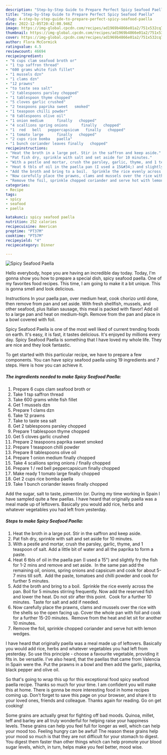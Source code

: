 ```yaml
---
description: "Step-by-Step Guide to Prepare Perfect Spicy Seafood Paella"
title: "Step-by-Step Guide to Prepare Perfect Spicy Seafood Paella"
slug: 4-step-by-step-guide-to-prepare-perfect-spicy-seafood-paella
date: 2022-12-05T20:42:08.946Z
image: https://img-global.cpcdn.com/recipes/ad1969b4866e01a2/751x532cq70/spicy-seafood-paella-recipe-main-photo.jpg
thumbnail: https://img-global.cpcdn.com/recipes/ad1969b4866e01a2/751x532cq70/spicy-seafood-paella-recipe-main-photo.jpg
cover: https://img-global.cpcdn.com/recipes/ad1969b4866e01a2/751x532cq70/spicy-seafood-paella-recipe-main-photo.jpg
author: Flora McCormick
ratingvalue: 4.5
reviewcount: 46694
recipeingredient:
- "6 cups clam seafood broth or"
- "1 tsp saffron thread"
- "600 grams white fish fillet"
- "1 mussels dzn"
- "1 clams dzn"
- "12 prawns"
- "to taste sea salt"
- "2 tablespoons parsley chopped"
- "1 tablespoon thyme chopped"
- "5 cloves garlic crushed"
- "2 teaspoons paprika sweet   smoked"
- "1 teaspoon chilli powder"
- "8 tablespoons olive oil"
- "1 onion medium      finally   chopped"
- "4 scallions spring onions      finally   chopped"
- "1  red   bell   peppercapsicum   finally   chopped"
- "1 tomato large      finally   chopped"
- "2 cups rice bomba   paella"
- "1 bunch coriander leaves finally   chopped"
recipeinstructions:
- "Heat the broth in a large pot. Stir in the saffron and keep aside."
- "Pat fish dry, sprinkle with salt and set aside for 10 minutes."
- "With a pestle and mortar, crush the parsley, garlic, thyme, and 1 teaspoon of salt. Add a little bit of water and all the paprika to form a paste."
- "Heat 6 tbls of oil in the paella pan (I used a 15&#34;) and slightly fry the fish for 1-2 mins and remove and set aside.  In the same pan add the remaining oil, onions, spring onions and capsicum and cook for about 5-7 mins till soft.  Add the paste, tomatoes and chilli powder and cook for further 5 minutes."
- "Add the broth and bring to a boil.  Sprinkle the rice evenly across the pan. Boil for 5 minutes stirring frequently. Now add the reserved fish and lower the heat. Do not stir after this point.  Cook for a further 10 minutes.  Taste for salt and add if needed."
- "Now carefully place the prawns, clams and mussels over the rice with the shells so the open facing up. Cover the whole pan with foil and cook for a further 15-20 minutes.  Remove from the heat and let sit for another 10 minutes."
- "Remove the foil, sprinkle chopped coriander and serve hot with lemon wedges."
categories:
- Recipe
tags:
- spicy
- seafood
- paella

katakunci: spicy seafood paella 
nutrition: 252 calories
recipecuisine: American
preptime: "PT37M"
cooktime: "PT57M"
recipeyield: "4"
recipecategory: Dinner

---
```



![Spicy Seafood Paella](https://img-global.cpcdn.com/recipes/ad1969b4866e01a2/751x532cq70/spicy-seafood-paella-recipe-main-photo.jpg)

Hello everybody, hope you are having an incredible day today. Today, I'm gonna show you how to prepare a special dish, spicy seafood paella. One of my favorites food recipes. This time, I am going to make it a bit unique. This is gonna smell and look delicious.

Instructions In your paella pan, over medium heat, cook chorizo until done, then remove from pan and set aside. With fresh shellfish, mussels, and other seafood, plus Italian sausage, this meal is packed with flavor! Add oil to a large pan and heat on medium-high. Remove from the pan and place in a bowl covered with foil.

Spicy Seafood Paella is one of the most well liked of current trending foods on earth. It's easy, it is fast, it tastes delicious. It's enjoyed by millions every day. Spicy Seafood Paella is something that I have loved my whole life. They are nice and they look fantastic.


To get started with this particular recipe, we have to prepare a few components. You can have spicy seafood paella using 19 ingredients and 7 steps. Here is how you can achieve it.

<!--inarticleads1-->

##### The ingredients needed to make Spicy Seafood Paella:

1. Prepare 6 cups clam seafood broth or
1. Take 1 tsp saffron thread
1. Take 600 grams white fish fillet
1. Get 1 mussels dzn
1. Prepare 1 clams dzn
1. Take 12 prawns
1. Take to taste sea salt
1. Get 2 tablespoons parsley chopped
1. Prepare 1 tablespoon thyme chopped
1. Get 5 cloves garlic crushed
1. Prepare 2 teaspoons paprika sweet   smoked
1. Prepare 1 teaspoon chilli powder
1. Prepare 8 tablespoons olive oil
1. Prepare 1 onion medium      finally   chopped
1. Take 4 scallions spring onions /     finally   chopped
1. Prepare 1 / red   bell   peppercapsicum   finally   chopped
1. Make ready 1 tomato large      finally   chopped
1. Get 2 cups rice bomba   paella
1. Take 1 bunch coriander leaves finally   chopped


Add the sugar, salt to taste, pimentón (or. During my time working in Spain I have sampled quite a few paellas. I have heard that originally paella was a meal made up of leftovers. Basically you would add rice, herbs and whatever vegetables you had left from yesterday. 

<!--inarticleads2-->

##### Steps to make Spicy Seafood Paella:

1. Heat the broth in a large pot. Stir in the saffron and keep aside.
1. Pat fish dry, sprinkle with salt and set aside for 10 minutes.
1. With a pestle and mortar, crush the parsley, garlic, thyme, and 1 teaspoon of salt. Add a little bit of water and all the paprika to form a paste.
1. Heat 6 tbls of oil in the paella pan (I used a 15&#34;) and slightly fry the fish for 1-2 mins and remove and set aside.  In the same pan add the remaining oil, onions, spring onions and capsicum and cook for about 5-7 mins till soft.  Add the paste, tomatoes and chilli powder and cook for further 5 minutes.
1. Add the broth and bring to a boil.  Sprinkle the rice evenly across the pan. Boil for 5 minutes stirring frequently. Now add the reserved fish and lower the heat. Do not stir after this point.  Cook for a further 10 minutes.  Taste for salt and add if needed.
1. Now carefully place the prawns, clams and mussels over the rice with the shells so the open facing up. Cover the whole pan with foil and cook for a further 15-20 minutes.  Remove from the heat and let sit for another 10 minutes.
1. Remove the foil, sprinkle chopped coriander and serve hot with lemon wedges.


I have heard that originally paella was a meal made up of leftovers. Basically you would add rice, herbs and whatever vegetables you had left from yesterday. So use this principle - choose a favourite vegetable, providing it fits in. be versatile. I&#39;ve also heard, that the paellas that came from Valencia in Spain were the. Put the prawns in a bowl and then add the garlic, paprika, black pepper and olive oil. 

So that's going to wrap this up for this exceptional food spicy seafood paella recipe. Thanks so much for your time. I am confident you will make this at home. There is gonna be more interesting food in home recipes coming up. Don't forget to save this page on your browser, and share it to your loved ones, friends and colleague. Thanks again for reading. Go on get cooking!

Some grains are actually great for fighting off bad moods. Quinoa, millet, teff and barley are all truly wonderful for helping raise your happiness levels. These grains can help you feel full for longer as well, which can help your mood too. Feeling hungry can be awful! The reason these grains help your mood so much is that they are not difficult for your stomach to digest. You digest them faster than other things which can help promote your blood sugar levels, which, in turn, helps make you feel better, mood wise.
